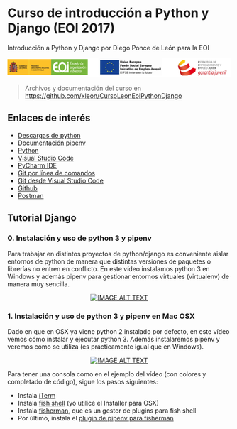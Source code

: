 # Curso de introducción a Python y Django (EOI 2017)
Introducción a Python y Django por Diego Ponce de León para la EOI

![logos](https://raw.githubusercontent.com/xleon/CursoLeonEoiPythonDjango/master/Assets/logos.png)

> Archivos y documentación del curso en https://github.com/xleon/CursoLeonEoiPythonDjango


## Enlaces de interés
- [Descargas de python](https://www.python.org/downloads/)
- [Documentación pipenv](https://docs.pipenv.org/) 
- [Python](https://www.python.org/)
- [Visual Studio Code](https://code.visualstudio.com/)
- [PyCharm IDE](https://www.jetbrains.com/pycharm/)
- [Git por línea de comandos](https://git-scm.com/download/win)
- [Git desde Visual Studio Code](https://code.visualstudio.com/docs/editor/versioncontrol)
- [Github](https://github.com/)
- [Postman](https://www.getpostman.com/)

## Tutorial Django
### 0. Instalación y uso de python 3 y pipenv
Para trabajar en distintos proyectos de python/django es conveniente aislar entornos de python de manera que distintas versiones de paquetes o librerías no entren en conflicto. En este vídeo instalamos python 3 en Windows y además pipenv para gestionar entornos virtuales (virtualenv) de manera muy sencilla.
<div align="center">
  <a href="https://www.youtube.com/watch?v=zciRWEfZ-jc"><img src="https://img.youtube.com/vi/zciRWEfZ-jc/0.jpg" alt="IMAGE ALT TEXT"></a>
</div>

### 1. Instalación y uso de python 3 y pipenv en Mac OSX
Dado en que en OSX ya viene python 2 instalado por defecto, en este vídeo vemos cómo instalar y ejecutar python 3. Además instalaremos pipenv y veremos cómo se utiliza (es prácticamente igual que en Windows).
<div align="center">
  <a href="https://www.youtube.com/watch?v=SGapNpG86Mc"><img src="https://img.youtube.com/vi/SGapNpG86Mc/0.jpg" alt="IMAGE ALT TEXT"></a>
</div>

Para tener una consola como en el ejemplo del vídeo (con colores y completado de código), sigue los pasos siguientes:

- Instala [iTerm](https://www.iterm2.com/)
- Instala [fish shell](https://fishshell.com/) (yo utilicé el Installer para OSX)
- Instala [fisherman](https://github.com/fisherman/fisherman), que es un gestor de plugins para fish shell
- Por último, instala el [plugin de pipenv para fisherman](https://github.com/fisherman/pipenv)
